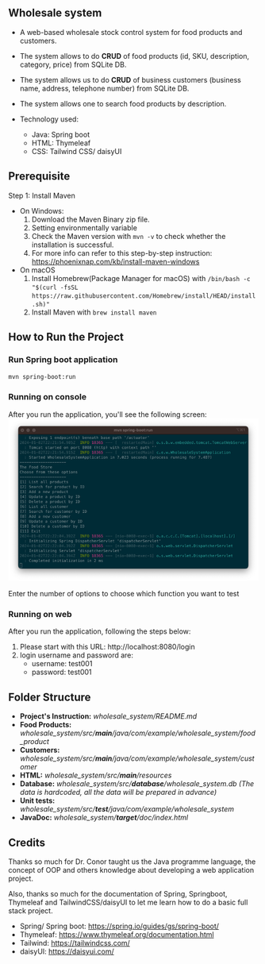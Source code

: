 ## Wholesale system

- A web-based wholesale stock control system for food products and customers.
- The system allows to do **CRUD** of food products (id, SKU, description, category, price) from SQLite DB.
- The system allows us to do **CRUD** of business customers (business name, address, telephone number) from SQLite DB.
- The system allows one to search food products by description.
- Technology used:

    - Java: Spring boot
    - HTML: Thymeleaf
    - CSS: Tailwind CSS/ daisyUI

## Prerequisite

Step 1: Install Maven

- On Windows:
    1. Download the Maven Binary zip file.
    2. Setting environmentally variable
    3. Check the Maven version with `mvn -v` to check whether the installation is successful.
    4. For more info can refer to this step-by-step instruction: https://phoenixnap.com/kb/install-maven-windows
- On macOS
    1. Install Homebrew(Package Manager for macOS)
       with `/bin/bash -c "$(curl -fsSL https://raw.githubusercontent.com/Homebrew/install/HEAD/install.sh)"`
    2. Install Maven with `brew install maven`

## How to Run the Project

### Run Spring boot application

```shell
mvn spring-boot:run
```

### Running on console

After you run the application, you'll see the following screen:
![img.png](doc/img.png)

Enter the number of options to choose which function you want to test

### Running on web

After you run the application, following the steps below:

1. Please start with this URL: http://localhost:8080/login
2. login username and password are:
    - username: test001
    - password: test001

## Folder Structure

- **Project's Instruction:** *wholesale_system/README.md*
- **Food Products:** *wholesale_system/src/**main**/java/com/example/wholesale_system/food_product*
- **Customers:** *wholesale_system/src/**main**/java/com/example/wholesale_system/customer*
- **HTML:** *wholesale_system/src/**main**/resources*
- **Database:** *wholesale_system/src/**database**/wholesale_system.db (The data is hardcoded, all the data will be
  prepared
  in advance)*
- **Unit tests:** *wholesale_system/src/**test**/java/com/example/wholesale_system*
- **JavaDoc:** *wholesale_system/**target**/doc/index.html*

## Credits

Thanks so much for Dr. Conor taught us the Java programme language, the concept of OOP and others knowledge about
developing a web application project.

Also, thanks so much for the documentation of Spring, Springboot, Thymeleaf and TailwindCSS/daisyUI to let me learn how
to do a basic full stack project.

- Spring/ Spring boot: https://spring.io/guides/gs/spring-boot/
- Thymeleaf: https://www.thymeleaf.org/documentation.html
- Tailwind: https://tailwindcss.com/
- daisyUI: https://daisyui.com/